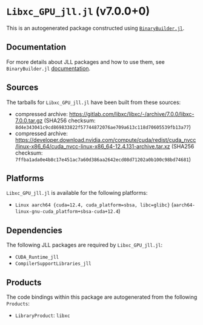 # `Libxc_GPU_jll.jl` (v7.0.0+0)

This is an autogenerated package constructed using [`BinaryBuilder.jl`](https://github.com/JuliaPackaging/BinaryBuilder.jl).

## Documentation

For more details about JLL packages and how to use them, see `BinaryBuilder.jl` [documentation](https://docs.binarybuilder.org/stable/jll/).

## Sources

The tarballs for `Libxc_GPU_jll.jl` have been built from these sources:

* compressed archive: https://gitlab.com/libxc/libxc/-/archive/7.0.0/libxc-7.0.0.tar.gz (SHA256 checksum: `8d4e343041c9cd869833822f57744872076ae709a613c118d70605539fb13a77`)
* compressed archive: https://developer.download.nvidia.com/compute/cuda/redist/cuda_nvcc/linux-x86_64/cuda_nvcc-linux-x86_64-12.4.131-archive.tar.xz (SHA256 checksum: `7ffba1ada0e4b8c17e451ac7a60d386aa2642ecd08d71202a0b100c98bd74681`)

## Platforms

`Libxc_GPU_jll.jl` is available for the following platforms:

* `Linux aarch64 {cuda=12.4, cuda_platform=sbsa, libc=glibc}` (`aarch64-linux-gnu-cuda_platform+sbsa-cuda+12.4`)

## Dependencies

The following JLL packages are required by `Libxc_GPU_jll.jl`:

* `CUDA_Runtime_jll`
* `CompilerSupportLibraries_jll`

## Products

The code bindings within this package are autogenerated from the following `Products`:

* `LibraryProduct`: `libxc`
